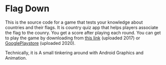 # Flag Down

This is the source code for a game that tests your knowledge about countries and their flags.
It is country quiz app that helps players associate the flag to the counry.
You get a score after playing each round.
You can get to play the game by downloading from [this link](http://bit.ly/flagQuizGame) (uploaded 2017) or [GooglePlaystore](https://play.google.com/store/apps/details?id=com.itoo.labs.flagdown) (uploaded 2020).

Technically, it is A small tinkering around with Android Graphics and Animation.

